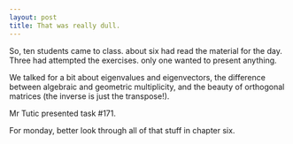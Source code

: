 ```yaml
---
layout: post
title: That was really dull.
---
```


So, ten students came to class. about six had read the material for the day. Three
had attempted the exercises. only one wanted to present anything.

We talked for a bit about eigenvalues and eigenvectors, the difference between
algebraic and geometric multiplicity, and the beauty of orthogonal matrices (the
  inverse is just the transpose!).

  Mr Tutic presented task \#171.

  For monday, better look through all of that stuff in chapter six.

  
